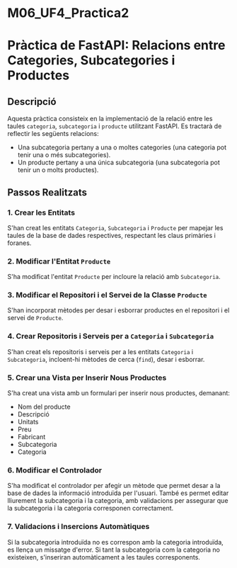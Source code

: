 # M06_UF4_Practica2
# Pràctica de FastAPI: Relacions entre Categories, Subcategories i Productes

## Descripció
Aquesta pràctica consisteix en la implementació de la relació entre les taules `categoria`, `subcategoria` i `producte` utilitzant FastAPI. Es tractarà de reflectir les següents relacions:

- Una subcategoria pertany a una o moltes categories (una categoria pot tenir una o més subcategories).
- Un producte pertany a una única subcategoria (una subcategoria pot tenir un o molts productes).

## Passos Realitzats

### 1. Crear les Entitats
S'han creat les entitats `Categoria`, `Subcategoria` i `Producte` per mapejar les taules de la base de dades respectives, respectant les claus primàries i foranes.

### 2. Modificar l'Entitat `Producte`
S'ha modificat l'entitat `Producte` per incloure la relació amb `Subcategoria`.

### 3. Modificar el Repositori i el Servei de la Classe `Producte`
S'han incorporat mètodes per desar i esborrar productes en el repositori i el servei de `Producte`.

### 4. Crear Repositoris i Serveis per a `Categoria` i `Subcategoria`
S'han creat els repositoris i serveis per a les entitats `Categoria` i `Subcategoria`, incloent-hi mètodes de cerca (`find`), desar i esborrar.

### 5. Crear una Vista per Inserir Nous Productes
S'ha creat una vista amb un formulari per inserir nous productes, demanant:
- Nom del producte
- Descripció
- Unitats
- Preu
- Fabricant
- Subcategoria
- Categoria

### 6. Modificar el Controlador
S'ha modificat el controlador per afegir un mètode que permet desar a la base de dades la informació introduïda per l'usuari. També es permet editar lliurement la subcategoria i la categoria, amb validacions per assegurar que la subcategoria i la categoria corresponen correctament.

### 7. Validacions i Insercions Automàtiques
Si la subcategoria introduïda no es correspon amb la categoria introduïda, es llença un missatge d'error. Si tant la subcategoria com la categoria no existeixen, s'inseriran automàticament a les taules corresponents.